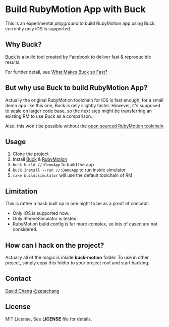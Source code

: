 # Build RubyMotion App with Buck

This is an experimental _playground_ to build RubyMotion app using Buck, currently only iOS is supported.

## Why Buck?

[Buck](https://buckbuild.com) is a build tool created by Facebook to deliver fast & reproducible results.

For further detail, see [What Makes Buck so Fast?](https://buckbuild.com/concept/what_makes_buck_so_fast.html)

## But why use Buck to build RubyMotion App?

Actually the original RubyMotion toolchain for iOS is fast enough, for a small demo app like this one, Buck is only slightly faster. However, it's supposed to scale on larger code base, so the next step might be transferring an existing RM to use Buck as a comparison.

Also, this won't be possible without the [open sourced RubyMotion toolchain](https://github.com/HipByte/RubyMotion)

## Usage

1. Clone the project
2. Install [Buck](https://buckbuild.com/setup/install.html) & [RubyMotion](http://www.rubymotion.com/download/)
3. `buck build //:DemoApp` to build the app
4. `buck install --run //:DemoApp` to run inside simulator
5. `rake build:simulator` will use the default toolchain of RM.

## Limitation

This is rather a hack built up in one night to be as a proof of concept.

* Only iOS is supported now.
* Only iPhoneSimulator is tested.
* RubyMotion build config is far more complex, so lots of cased are not considered.

## How can I hack on the project?

Actually all of the magic is inside **buck-motion** folder. To use in other project, simply copy this folder to your project root and start hacking.

## Contact

[David Chang](http://github.com/zetachang)
[@zetachang](https://twitter.com/zetachang)

## License

MIT License, See **LICENSE** file for details.
